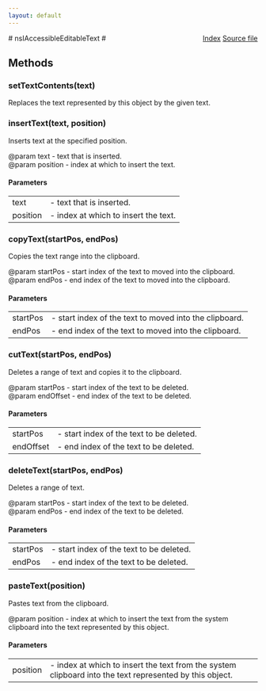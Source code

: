 ```yaml
---
layout: default
---
```

<div class='links' style='float:right'><a href="../index.html">Index</a>
<a href="http://dxr.mozilla.org/mozilla-central/source/accessible/interfaces/nsIAccessibleEditableText.idl">Source file</a>
</div>
# nsIAccessibleEditableText #

## Methods ##

### setTextContents(text) ###
  
Replaces the text represented by this object by the given text.  
  

### insertText(text, position) ###
  
Inserts text at the specified position.  
  
@param text - text that is inserted.  
@param position - index at which to insert the text.  
  

#### Parameters ####

<table>

<tr>
<td>text</td>
<td>- text that is inserted.  
</td>
</tr>

<tr>
<td>position</td>
<td>- index at which to insert the text.  
</td>
</tr>

</table>

### copyText(startPos, endPos) ###
  
Copies the text range into the clipboard.  
  
@param startPos - start index of the text to moved into the clipboard.  
@param endPos - end index of the text to moved into the clipboard.  
  

#### Parameters ####

<table>

<tr>
<td>startPos</td>
<td>- start index of the text to moved into the clipboard.  
</td>
</tr>

<tr>
<td>endPos</td>
<td>- end index of the text to moved into the clipboard.  
</td>
</tr>

</table>

### cutText(startPos, endPos) ###
  
Deletes a range of text and copies it to the clipboard.  
  
@param startPos - start index of the text to be deleted.  
@param endOffset - end index of the text to be deleted.  
  

#### Parameters ####

<table>

<tr>
<td>startPos</td>
<td>- start index of the text to be deleted.  
</td>
</tr>

<tr>
<td>endOffset</td>
<td>- end index of the text to be deleted.  
</td>
</tr>

</table>

### deleteText(startPos, endPos) ###
  
Deletes a range of text.  
  
@param startPos - start index of the text to be deleted.  
@param endPos - end index of the text to be deleted.  
  

#### Parameters ####

<table>

<tr>
<td>startPos</td>
<td>- start index of the text to be deleted.  
</td>
</tr>

<tr>
<td>endPos</td>
<td>- end index of the text to be deleted.  
</td>
</tr>

</table>

### pasteText(position) ###
  
Pastes text from the clipboard.  
  
@param position - index at which to insert the text from the system  
                  clipboard into the text represented by this object.  
  

#### Parameters ####

<table>

<tr>
<td>position</td>
<td>- index at which to insert the text from the system  
                  clipboard into the text represented by this object.  
</td>
</tr>

</table>
